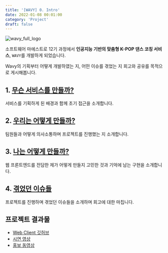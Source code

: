 ```yaml
---
title: '[WAVY] 0. Intro'
date: 2022-01-08 00:01:00
category: 'Project'
draft: false
---
```


![wavy_full_logo](https://user-images.githubusercontent.com/26461307/148641874-cdb4f826-a5da-43d6-a5fd-3e879dcaa2f4.png)

소프트웨어 마에스트로 12기 과정에서 **인공지능 기반의 맞춤형 K-POP 댄스 코칭 서비스**, `WAVY`를 개발하게 되었습니다.

Wavy의 기획부터 어떻게 개발하였는 지, 어떤 이슈를 겪었는 지 회고와 공유를 목적으로 게시해봅니다.

## 1. [무슨 서비스를 만들까?](https://www.hyesungoh.xyz/Project/wavy1-what/)

서비스를 기획하게 된 배경과 함께 초기 접근을 소개합니다.

## 2. [우리는 어떻게 만들까?](https://www.hyesungoh.xyz/Project/wavy2-howWe/)

팀원들과 어떻게 의사소통하며 프로젝트를 진행했는 지 소개합니다.

## 3. [나는 어떻게 만들까?](https://www.hyesungoh.xyz/Project/wavy3-howI/)

웹 프론트엔드를 전담한 제가 어떻게 만들지 고민한 것과 기억에 남는 구현을 소개합니다.

## 4. [겪었던 이슈들](https://www.hyesungoh.xyz/Project/wavy4-issue/)

프로젝트를 진행하며 겪었던 이슈들을 소개하며 회고에 대한 마칩니다.

## 프로젝트 결과물

- [Web Client 깃허브](https://github.com/EO2-WAVY/WavyFrontend)
- [시연 영상](https://drive.google.com/file/d/1AAZCyyrcsokhkVQlJFc6zzLnKSMQpR3D/view?usp=sharing)
- [홍보 동영상](https://drive.google.com/file/d/1AAZCyyrcsokhkVQlJFc6zzLnKSMQpR3D/view?usp=sharing)
